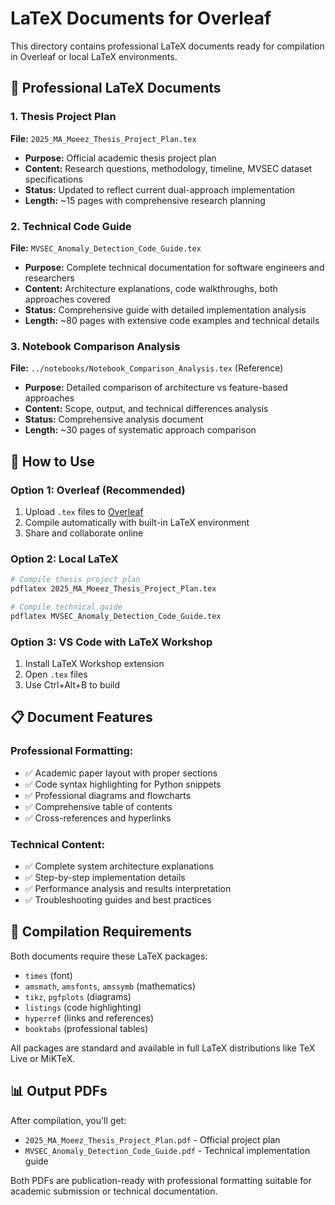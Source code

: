 # LaTeX Documents for Overleaf

This directory contains professional LaTeX documents ready for compilation in Overleaf or local LaTeX environments.

## 📄 **Professional LaTeX Documents**

### **1. Thesis Project Plan** 
**File:** `2025_MA_Moeez_Thesis_Project_Plan.tex`
- **Purpose:** Official academic thesis project plan
- **Content:** Research questions, methodology, timeline, MVSEC dataset specifications
- **Status:** Updated to reflect current dual-approach implementation
- **Length:** ~15 pages with comprehensive research planning

### **2. Technical Code Guide**
**File:** `MVSEC_Anomaly_Detection_Code_Guide.tex`
- **Purpose:** Complete technical documentation for software engineers and researchers
- **Content:** Architecture explanations, code walkthroughs, both approaches covered
- **Status:** Comprehensive guide with detailed implementation analysis
- **Length:** ~80 pages with extensive code examples and technical details

### **3. Notebook Comparison Analysis**
**File:** `../notebooks/Notebook_Comparison_Analysis.tex` (Reference)
- **Purpose:** Detailed comparison of architecture vs feature-based approaches
- **Content:** Scope, output, and technical differences analysis  
- **Status:** Comprehensive analysis document
- **Length:** ~30 pages of systematic approach comparison

## 🚀 **How to Use**

### **Option 1: Overleaf (Recommended)**
1. Upload `.tex` files to [Overleaf](https://www.overleaf.com)
2. Compile automatically with built-in LaTeX environment
3. Share and collaborate online

### **Option 2: Local LaTeX**
```bash
# Compile thesis project plan
pdflatex 2025_MA_Moeez_Thesis_Project_Plan.tex

# Compile technical guide  
pdflatex MVSEC_Anomaly_Detection_Code_Guide.tex
```

### **Option 3: VS Code with LaTeX Workshop**
1. Install LaTeX Workshop extension
2. Open `.tex` files
3. Use Ctrl+Alt+B to build

## 📋 **Document Features**

### **Professional Formatting:**
- ✅ Academic paper layout with proper sections
- ✅ Code syntax highlighting for Python snippets
- ✅ Professional diagrams and flowcharts
- ✅ Comprehensive table of contents
- ✅ Cross-references and hyperlinks

### **Technical Content:**
- ✅ Complete system architecture explanations
- ✅ Step-by-step implementation details
- ✅ Performance analysis and results interpretation
- ✅ Troubleshooting guides and best practices

## 🔧 **Compilation Requirements**

Both documents require these LaTeX packages:
- `times` (font)
- `amsmath`, `amsfonts`, `amssymb` (mathematics)  
- `tikz`, `pgfplots` (diagrams)
- `listings` (code highlighting)
- `hyperref` (links and references)
- `booktabs` (professional tables)

All packages are standard and available in full LaTeX distributions like TeX Live or MiKTeX.

## 📊 **Output PDFs**

After compilation, you'll get:
- `2025_MA_Moeez_Thesis_Project_Plan.pdf` - Official project plan
- `MVSEC_Anomaly_Detection_Code_Guide.pdf` - Technical implementation guide

Both PDFs are publication-ready with professional formatting suitable for academic submission or technical documentation.